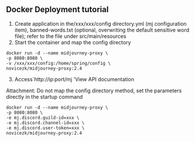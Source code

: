 ## Docker Deployment tutorial

1. Create application in the/xxx/xxx/config directory.yml (mj configuration item), banned-words.txt (optional, overwriting the default sensitive word file); refer to the file under src/main/resources
2. Start the container and map the config directory
```shell
docker run -d --name midjourney-proxy \
-p 8080:8080 \
-v /xxx/xxx/config:/home/spring/config \
novicezk/midjourney-proxy:2.4
```
3. Access`http://ip:port/mj 'View API documentation

Attachment: Do not map the config directory method, set the parameters directly in the startup command
```shell
docker run -d --name midjourney-proxy \
-p 8080:8080 \
-e mj.discord.guild-id=xxx \
-e mj.discord.channel-id=xxx \
-e mj.discord.user-token=xxx \
novicezk/midjourney-proxy:2.4
```